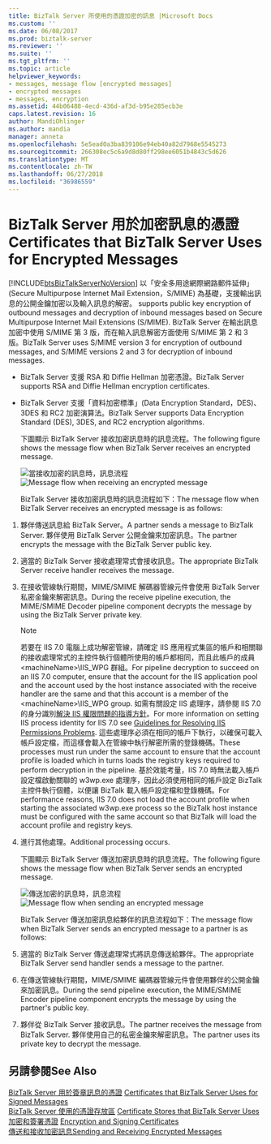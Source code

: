 ```yaml
---
title: BizTalk Server 所使用的憑證加密的訊息 |Microsoft Docs
ms.custom: ''
ms.date: 06/08/2017
ms.prod: biztalk-server
ms.reviewer: ''
ms.suite: ''
ms.tgt_pltfrm: ''
ms.topic: article
helpviewer_keywords:
- messages, message flow [encrypted messages]
- encrypted messages
- messages, encryption
ms.assetid: 44b06488-4ecd-436d-af3d-b95e285ecb3e
caps.latest.revision: 16
author: MandiOhlinger
ms.author: mandia
manager: anneta
ms.openlocfilehash: 5e5ead0a3ba839106e94eb40a82d7968e5545273
ms.sourcegitcommit: 266308ec5c6a9d8d80ff298ee6051b4843c5d626
ms.translationtype: MT
ms.contentlocale: zh-TW
ms.lasthandoff: 06/27/2018
ms.locfileid: "36986559"
---
```

# <a name="certificates-that-biztalk-server-uses-for-encrypted-messages"></a><span data-ttu-id="d6bbf-102">BizTalk Server 用於加密訊息的憑證</span><span class="sxs-lookup"><span data-stu-id="d6bbf-102">Certificates that BizTalk Server Uses for Encrypted Messages</span></span>
[!INCLUDE[btsBizTalkServerNoVersion](../includes/btsbiztalkservernoversion-md.md)]<span data-ttu-id="d6bbf-103"> 以「安全多用途網際網路郵件延伸」(Secure Multipurpose Internet Mail Extension，S/MIME) 為基礎，支援輸出訊息的公開金鑰加密以及輸入訊息的解密。</span><span class="sxs-lookup"><span data-stu-id="d6bbf-103"> supports public key encryption of outbound messages and decryption of inbound messages based on Secure Multipurpose Internet Mail Extensions (S/MIME).</span></span> <span data-ttu-id="d6bbf-104">BizTalk Server 在輸出訊息加密中使用 S/MIME 第 3 版，而在輸入訊息解密方面使用 S/MIME 第 2 和 3 版。</span><span class="sxs-lookup"><span data-stu-id="d6bbf-104">BizTalk Server uses S/MIME version 3 for encryption of outbound messages, and S/MIME versions 2 and 3 for decryption of inbound messages.</span></span>  
  
- <span data-ttu-id="d6bbf-105">BizTalk Server 支援 RSA 和 Diffie Hellman 加密憑證。</span><span class="sxs-lookup"><span data-stu-id="d6bbf-105">BizTalk Server supports RSA and Diffie Hellman encryption certificates.</span></span>  
  
- <span data-ttu-id="d6bbf-106">BizTalk Server 支援「資料加密標準」(Data Encryption Standard，DES)、3DES 和 RC2 加密演算法。</span><span class="sxs-lookup"><span data-stu-id="d6bbf-106">BizTalk Server supports Data Encryption Standard (DES), 3DES, and RC2 encryption algorithms.</span></span>  
  
  <span data-ttu-id="d6bbf-107">下圖顯示 BizTalk Server 接收加密訊息時的訊息流程。</span><span class="sxs-lookup"><span data-stu-id="d6bbf-107">The following figure shows the message flow when BizTalk Server receives an encrypted message.</span></span>  
  
  <span data-ttu-id="d6bbf-108">![當接收加密的訊息時，訊息流程](../core/media/bpi-sp-msgsec-inboundencryption.gif "BPI_SP_MSGSEC_InboundEncryption")</span><span class="sxs-lookup"><span data-stu-id="d6bbf-108">![Message flow when receiving an encrypted message](../core/media/bpi-sp-msgsec-inboundencryption.gif "BPI_SP_MSGSEC_InboundEncryption")</span></span>  
  
  <span data-ttu-id="d6bbf-109">BizTalk Server 接收加密訊息時的訊息流程如下：</span><span class="sxs-lookup"><span data-stu-id="d6bbf-109">The message flow when BizTalk Server receives an encrypted message is as follows:</span></span>  
  
1. <span data-ttu-id="d6bbf-110">夥伴傳送訊息給 BizTalk Server。</span><span class="sxs-lookup"><span data-stu-id="d6bbf-110">A partner sends a message to BizTalk Server.</span></span> <span data-ttu-id="d6bbf-111">夥伴使用 BizTalk Server 公開金鑰來加密訊息。</span><span class="sxs-lookup"><span data-stu-id="d6bbf-111">The partner encrypts the message with the BizTalk Server public key.</span></span>  
  
2. <span data-ttu-id="d6bbf-112">適當的 BizTalk Server 接收處理常式會接收訊息。</span><span class="sxs-lookup"><span data-stu-id="d6bbf-112">The appropriate BizTalk Server receive handler receives the message.</span></span>  
  
3. <span data-ttu-id="d6bbf-113">在接收管線執行期間，MIME/SMIME 解碼器管線元件會使用 BizTalk Server 私密金鑰來解密訊息。</span><span class="sxs-lookup"><span data-stu-id="d6bbf-113">During the receive pipeline execution, the MIME/SMIME Decoder pipeline component decrypts the message by using the BizTalk Server private key.</span></span>  
  
   > [!NOTE]
   >  <span data-ttu-id="d6bbf-114">若要在 IIS 7.0 電腦上成功解密管線，請確定 IIS 應用程式集區的帳戶和相關聯的接收處理常式的主控件執行個體所使用的帳戶都相同，而且此帳戶的成員\<machineName\>\IIS_WPG 群組。</span><span class="sxs-lookup"><span data-stu-id="d6bbf-114">For pipeline decryption to succeed on an IIS 7.0 computer, ensure that the account for the IIS application pool and the account used by the host instance associated with the receive handler are the same and that this account is a member of the \<machineName\>\IIS_WPG group.</span></span> <span data-ttu-id="d6bbf-115">如需有關設定 IIS 處理序，請參閱 IIS 7.0 的身分識別[解決 IIS 權限問題的指導方針](../core/guidelines-for-resolving-iis-permissions-problems.md)。</span><span class="sxs-lookup"><span data-stu-id="d6bbf-115">For more information on setting IIS process identity for IIS 7.0 see [Guidelines for Resolving IIS Permissions Problems](../core/guidelines-for-resolving-iis-permissions-problems.md).</span></span> <span data-ttu-id="d6bbf-116">這些處理序必須在相同的帳戶下執行，以確保可載入帳戶設定檔，而這樣會載入在管線中執行解密所需的登錄機碼。</span><span class="sxs-lookup"><span data-stu-id="d6bbf-116">These processes must run under the same account to ensure that the account profile is loaded which in turns loads the registry keys required to perform decryption in the pipeline.</span></span> <span data-ttu-id="d6bbf-117">基於效能考量，IIS 7.0 時無法載入帳戶設定檔啟動關聯的 w3wp.exe 處理序，因此必須使用相同的帳戶設定 BizTalk 主控件執行個體，以便讓 BizTalk 載入帳戶設定檔和登錄機碼。</span><span class="sxs-lookup"><span data-stu-id="d6bbf-117">For performance reasons, IIS 7.0 does not load the account profile when starting the associated w3wp.exe process so the BizTalk host instance must be configured with the same account so that BizTalk will load the account profile and registry keys.</span></span>  
  
4. <span data-ttu-id="d6bbf-118">進行其他處理。</span><span class="sxs-lookup"><span data-stu-id="d6bbf-118">Additional processing occurs.</span></span>  
  
   <span data-ttu-id="d6bbf-119">下圖顯示 BizTalk Server 傳送加密訊息時的訊息流程。</span><span class="sxs-lookup"><span data-stu-id="d6bbf-119">The following figure shows the message flow when BizTalk Server sends an encrypted message.</span></span>  
  
   <span data-ttu-id="d6bbf-120">![傳送加密的訊息時，訊息流程](../core/media/bpi-sp-msgsec-outboundencryption.gif "BPI_SP_MSGSEC_OutboundEncryption")</span><span class="sxs-lookup"><span data-stu-id="d6bbf-120">![Message flow when sending an encrypted message](../core/media/bpi-sp-msgsec-outboundencryption.gif "BPI_SP_MSGSEC_OutboundEncryption")</span></span>  
  
   <span data-ttu-id="d6bbf-121">BizTalk Server 傳送加密訊息給夥伴的訊息流程如下：</span><span class="sxs-lookup"><span data-stu-id="d6bbf-121">The message flow when BizTalk Server sends an encrypted message to a partner is as follows:</span></span>  
  
5. <span data-ttu-id="d6bbf-122">適當的 BizTalk Server 傳送處理常式將訊息傳送給夥伴。</span><span class="sxs-lookup"><span data-stu-id="d6bbf-122">The appropriate BizTalk Server send handler sends a message to the partner.</span></span>  
  
6. <span data-ttu-id="d6bbf-123">在傳送管線執行期間，MIME/SMIME 編碼器管線元件會使用夥伴的公開金鑰來加密訊息。</span><span class="sxs-lookup"><span data-stu-id="d6bbf-123">During the send pipeline execution, the MIME/SMIME Encoder pipeline component encrypts the message by using the partner's public key.</span></span>  
  
7. <span data-ttu-id="d6bbf-124">夥伴從 BizTalk Server 接收訊息。</span><span class="sxs-lookup"><span data-stu-id="d6bbf-124">The partner receives the message from BizTalk Server.</span></span> <span data-ttu-id="d6bbf-125">夥伴使用自己的私密金鑰來解密訊息。</span><span class="sxs-lookup"><span data-stu-id="d6bbf-125">The partner uses its private key to decrypt the message.</span></span>  
  
## <a name="see-also"></a><span data-ttu-id="d6bbf-126">另請參閱</span><span class="sxs-lookup"><span data-stu-id="d6bbf-126">See Also</span></span>  
 <span data-ttu-id="d6bbf-127">[BizTalk Server 用於簽章訊息的憑證](../core/certificates-that-biztalk-server-uses-for-signed-messages.md) </span><span class="sxs-lookup"><span data-stu-id="d6bbf-127">[Certificates that BizTalk Server Uses for Signed Messages](../core/certificates-that-biztalk-server-uses-for-signed-messages.md) </span></span>  
 <span data-ttu-id="d6bbf-128">[BizTalk Server 使用的憑證存放區](../core/certificate-stores-that-biztalk-server-uses.md) </span><span class="sxs-lookup"><span data-stu-id="d6bbf-128">[Certificate Stores that BizTalk Server Uses](../core/certificate-stores-that-biztalk-server-uses.md) </span></span>  
 <span data-ttu-id="d6bbf-129">[加密和簽署憑證](../core/encryption-and-signing-certificates.md) </span><span class="sxs-lookup"><span data-stu-id="d6bbf-129">[Encryption and Signing Certificates](../core/encryption-and-signing-certificates.md) </span></span>  
 [<span data-ttu-id="d6bbf-130">傳送和接收加密訊息</span><span class="sxs-lookup"><span data-stu-id="d6bbf-130">Sending and Receiving Encrypted Messages</span></span>](../core/sending-and-receiving-encrypted-messages.md)